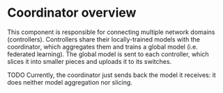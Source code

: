 # Coordinator overview

This component is responsible for connecting multiple network domains (controllers).
Controllers share their locally-trained models with the coordinator,
which aggregates them and trains a global model (i.e. federated learning).
The global model is sent to each controller, which slices it into smaller pieces and uploads it to its switches.

TODO Currently, the coordinator just sends back the model it receives: it does neither model aggregation nor slicing.
